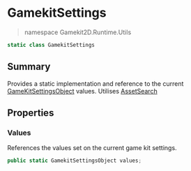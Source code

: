 # GamekitSettings
> namespace Gamekit2D.Runtime.Utils
```csharp
static class GamekitSettings
```

## Summary
Provides a static implementation and reference to the current [GameKitSettingsObject](./GamekitSettingsObject.md) values. Utilises [AssetSearch](./AssetSearch.md)

## Properties
### Values
References the values set on the current game kit settings.
```csharp
public static GamekitSettingsObject values;
```
